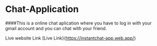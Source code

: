 # Chat-Application

####This is a online chat aplication where you have to log in with your gmail account and you can chat with your friend. 

Live website Link [Live Link}(https://instantchat-app.web.app/)
